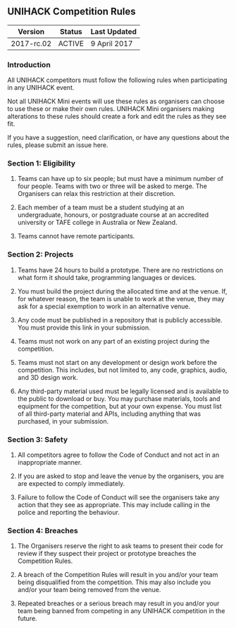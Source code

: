 ## UNIHACK Competition Rules

| Version    | Status     | Last Updated           |
| ---------- | ---------- | ---------------------- |
| 2017-rc.02 | ACTIVE     | 9 April 2017           |

### Introduction

All UNIHACK competitors must follow the following rules when participating in
any UNIHACK event.

Not all UNIHACK Mini events will use these rules as organisers can choose to use
these or make their own rules. UNIHACK Mini organisers making alterations to these
rules should create a fork and edit the rules as they see fit.

If you have a suggestion, need clarification, or have any questions about the
rules, please submit an issue here.

### Section 1: Eligibility

1.  Teams can have up to six people; but must have a minimum number of four people.
    Teams with two or three will be asked to merge. The Organisers can relax this
    restriction at their discretion.

2.  Each member of a team must be a student studying at an undergraduate, honours,
    or postgraduate course at an accredited university or TAFE college in Australia
    or New Zealand.

3.  Teams cannot have remote participants.

### Section 2: Projects

1.  Teams have 24 hours to build a prototype. There are no restrictions on what
    form it should take, programming languages or devices.

2.  You must build the project during the allocated time and at the venue. If, for
    whatever reason, the team is unable to work at the venue, they may ask for a
    special exemption to work in an alternative venue.

3.  Any code must be published in a repository that is publicly accessible. You must
    provide this link in your submission.

4.  Teams must not work on any part of an existing project during the competition.

5.  Teams must not start on any development or design work before the competition.
    This includes, but not limited to, any code, graphics, audio, and 3D design work.

6.  Any third-party material used must be legally licensed and is available to the
    public to download or buy. You may purchase materials, tools and equipment
    for the competition, but at your own expense. You must list of all third-party
    material and APIs, including anything that was purchased, in your submission.

### Section 3: Safety

1.  All competitors agree to follow the Code of Conduct and not act in an
    inappropriate manner.

2.  If you are asked to stop and leave the venue by the organisers, you are are
    expected to comply immediately.

3.  Failure to follow the Code of Conduct will see the organisers take any action
    that they see as appropriate. This may include calling in the police and reporting
    the behaviour.

### Section 4: Breaches

1.  The Organisers reserve the right to ask teams to present their code for review if
    they suspect their project or prototype breaches the Competition Rules.

1.  A breach of the Competition Rules will result in you and/or your team
    being disqualified from the competition. This may also include you and/or your
    team being removed from the venue.

2.  Repeated breaches or a serious breach may result in you and/or your team being
    banned from competing in any UNIHACK competition in the future.
